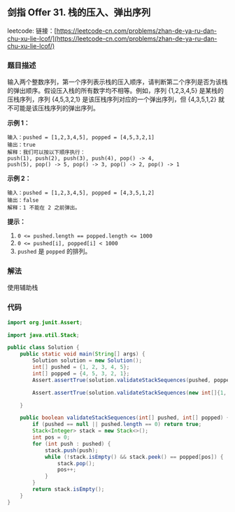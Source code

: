 ## 剑指 Offer 31. 栈的压入、弹出序列

leetcode:
链接：[https://leetcode-cn.com/problems/zhan-de-ya-ru-dan-chu-xu-lie-lcof/](https://leetcode-cn.com/problems/zhan-de-ya-ru-dan-chu-xu-lie-lcof/)

### 题目描述

输入两个整数序列，第一个序列表示栈的压入顺序，请判断第二个序列是否为该栈的弹出顺序。假设压入栈的所有数字均不相等。例如，序列 {1,2,3,4,5} 是某栈的压栈序列，序列 {4,5,3,2,1} 是该压栈序列对应的一个弹出序列，但
{4,3,5,1,2} 就不可能是该压栈序列的弹出序列。

**示例 1：**

```
输入：pushed = [1,2,3,4,5], popped = [4,5,3,2,1]
输出：true
解释：我们可以按以下顺序执行：
push(1), push(2), push(3), push(4), pop() -> 4,
push(5), pop() -> 5, pop() -> 3, pop() -> 2, pop() -> 1
```

**示例 2：**

```
输入：pushed = [1,2,3,4,5], popped = [4,3,5,1,2]
输出：false
解释：1 不能在 2 之前弹出。
```

**提示：**

1. `0 <= pushed.length == popped.length <= 1000`
2. `0 <= pushed[i], popped[i] < 1000`
3. `pushed`  是  `popped`  的排列。

### 解法

使用辅助栈

### 代码

```java
import org.junit.Assert;

import java.util.Stack;

public class Solution {
    public static void main(String[] args) {
        Solution solution = new Solution();
        int[] pushed = {1, 2, 3, 4, 5};
        int[] popped = {4, 5, 3, 2, 1};
        Assert.assertTrue(solution.validateStackSequences(pushed, popped));

        Assert.assertTrue(solution.validateStackSequences(new int[]{1, 0}, new int[]{1, 0}));

    }

    public boolean validateStackSequences(int[] pushed, int[] popped) {
        if (pushed == null || pushed.length == 0) return true;
        Stack<Integer> stack = new Stack<>();
        int pos = 0;
        for (int push : pushed) {
            stack.push(push);
            while (!stack.isEmpty() && stack.peek() == popped[pos]) {
                stack.pop();
                pos++;
            }
        }
        return stack.isEmpty();
    }
}

```
